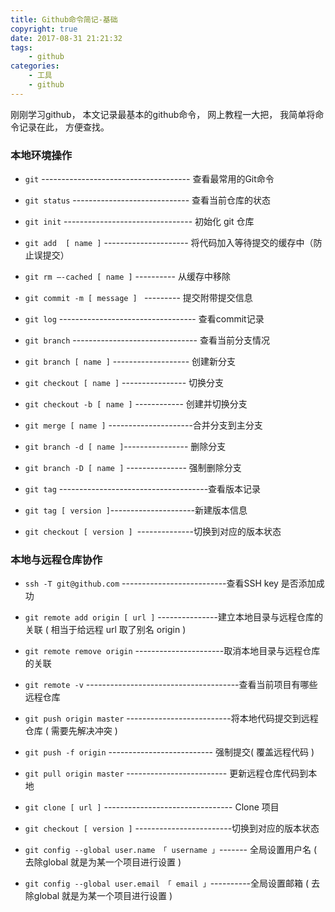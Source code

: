```yaml
---
title: Github命令简记-基础
copyright: true
date: 2017-08-31 21:21:32
tags:
    - github
categories:
    - 工具
    - github
---
```


刚刚学习github， 本文记录最基本的github命令， 网上教程一大把， 我简单将命令记录在此， 方便查找。

<!--more-->

### 本地环境操作

- `git` ------------------------------------- 查看最常用的Git命令

- `git status`  ----------------------------- 查看当前仓库的状态

- `git init`  -------------------------------- 初始化 git 仓库

- `git add  [ name ]` --------------------- 将代码加入等待提交的缓存中（防止误提交）

- `git rm –-cached [ name ]`  ---------- 从缓存中移除

- `git commit -m [ message ] ` --------- 提交附带提交信息

- `git log`  ---------------------------------- 查看commit记录

- `git branch` ------------------------------- 查看当前分支情况

- `git branch [ name ]` ------------------- 创建新分支

- `git checkout [ name ]` ---------------- 切换分支

- `git checkout -b [ name ]` ------------ 创建并切换分支

- `git merge [ name ]` ---------------------合并分支到主分支 

- `git branch -d [ name ]`---------------- 删除分支

- `git branch -D [ name ]` --------------- 强制删除分支

- `git tag` -------------------------------------查看版本记录

- `git tag [ version ]`---------------------新建版本信息

- `git checkout [ version ] `--------------切换到对应的版本状态


### 本地与远程仓库协作

- `ssh -T git@github.com` --------------------------查看SSH key 是否添加成功

- `git remote add origin [ url ]` ---------------建立本地目录与远程仓库的关联 ( 相当于给远程 url 取了别名 origin )

- `git remote remove origin` ----------------------取消本地目录与远程仓库的关联 

- `git remote -v` --------------------------------------查看当前项目有哪些远程仓库

- `git push origin master` --------------------------将本地代码提交到远程仓库 ( 需要先解决冲突 )

- `git push -f origin` -------------------------- 强制提交( 覆盖远程代码 )

- `git pull origin master` ------------------------- 更新远程仓库代码到本地

- `git clone [ url ]` -------------------------------- Clone 项目

- `git checkout [ version ]` ------------------------切换到对应的版本状态

- `git config --global user.name 「 username 」`------- 全局设置用户名 ( 去除global 就是为某一个项目进行设置 )

- `git config --global user.email 「 email 」`----------全局设置邮箱 ( 去除global 就是为某一个项目进行设置 )

